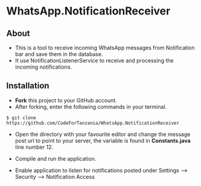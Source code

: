 # WhatsApp.NotificationReceiver

## About
- This is a tool to receive incoming WhatsApp messages from Notification bar and save them in the database.
- It use NotificationListenerService to receive and processing the incoming notifications.

## Installation
- **Fork** this project to your GitHub account.
- After forking, enter the following commands in your terminal.

```
$ git clone https://github.com/CodeForTanzania/WhatsApp.NotificationReceiver
```
- Open the directory with your favourite editor and change the message post url to point to your server, the variable is found in **Constants.java** line number 12.

- Compile and run the application.

- Enable application to listen for notifications posted under
    Settings --> Security --> Notification Access